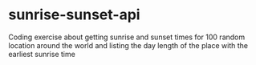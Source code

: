 # sunrise-sunset-api
Coding exercise about getting sunrise and sunset times for 100 random location around the world and listing the day length of the place with the earliest sunrise time
